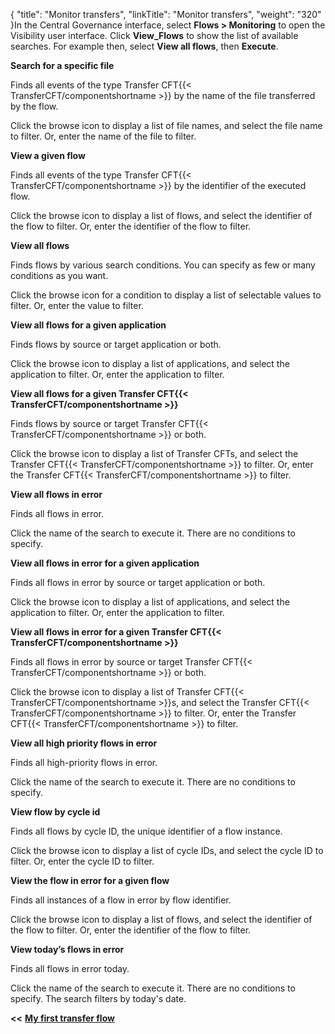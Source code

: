{
    "title": "Monitor transfers",
    "linkTitle": "Monitor transfers",
    "weight": "320"
}In the Central Governance interface, select **Flows &gt; Monitoring** to open the Visibility user interface. Click **View\_Flows** to show the list of available searches. For example then, select **View all flows**, then **Execute**.

******Search for a specific file******

Finds all events of the type Transfer CFT{{< TransferCFT/componentshortname  >}} by the name of the file transferred by the flow.

Click the browse icon to display a list of file names, and select the file name to filter. Or, enter the name of the file to filter.

******View a given flow******

Finds all events of the type Transfer CFT{{< TransferCFT/componentshortname  >}} by the identifier of the executed flow.

Click the browse icon to display a list of flows, and select the identifier of the flow to filter. Or, enter the identifier of the flow to filter.

******View all flows******

Finds flows by various search conditions. You can specify as few or many conditions as you want.

Click the browse icon for a condition to display a list of selectable values to filter. Or, enter the value to filter.

******View all flows for a given application******

Finds flows by source or target application or both.

Click the browse icon to display a list of applications, and select the application to filter. Or, enter the application to filter.

******View all flows for a given** Transfer CFT{{< TransferCFT/componentshortname  >}}****

Finds flows by source or target Transfer CFT{{< TransferCFT/componentshortname  >}} or both.

Click the browse icon to display a list of Transfer CFTs, and select the Transfer CFT{{< TransferCFT/componentshortname  >}} to filter. Or, enter the Transfer CFT{{< TransferCFT/componentshortname  >}} to filter.

******View all flows in error******

Finds all flows in error.

Click the name of the search to execute it. There are no conditions to specify.

******View all flows in error for a given application******

Finds all flows in error by source or target application or both.

Click the browse icon to display a list of applications, and select the application to filter. Or, enter the application to filter.

******View all flows in error for a given** Transfer CFT{{< TransferCFT/componentshortname  >}}****

Finds all flows in error by source or target Transfer CFT{{< TransferCFT/componentshortname  >}} or both.

Click the browse icon to display a list of Transfer CFT{{< TransferCFT/componentshortname  >}}s, and select the Transfer CFT{{< TransferCFT/componentshortname  >}} to filter. Or, enter the Transfer CFT{{< TransferCFT/componentshortname  >}} to filter.

******View all high priority flows in error******

Finds all high-priority flows in error.

Click the name of the search to execute it. There are no conditions to specify.

******View flow by cycle id******

Finds all flows by cycle ID, the unique identifier of a flow instance.

Click the browse icon to display a list of cycle IDs, and select the cycle ID to filter. Or, enter the cycle ID to filter.

******View the flow in error for a given flow******

Finds all instances of a flow in error by flow identifier.

Click the browse icon to display a list of flows, and select the identifier of the flow to filter. Or, enter the identifier of the flow to filter.

******View today’s flows in error******

Finds all flows in error today.

Click the name of the search to execute it. There are no conditions to specify. The search filters by today's date.

****&lt;&lt;**** <a href="../../" class="bold_in_para MCXref xref xrefbold_in_para"><strong><strong>My first transfer flow</strong></strong></a>
